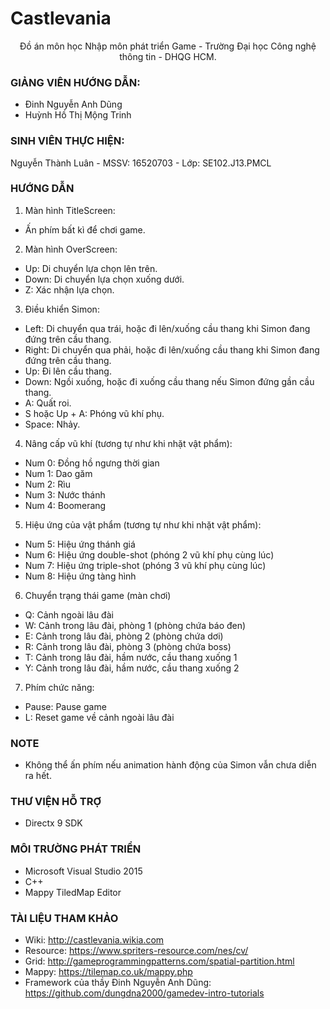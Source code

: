 # Castlevania
<p align="center">Đồ án môn học Nhập môn phát triển Game - Trường Đại học Công nghệ thông tin - DHQG HCM.</p>

### GIẢNG VIÊN HƯỚNG DẪN:
- Đinh Nguyễn Anh Dũng
- Huỳnh Hồ Thị Mộng Trinh

### SINH VIÊN THỰC HIỆN:
Nguyễn Thành Luân - MSSV: 16520703 - Lớp: SE102.J13.PMCL

### HƯỚNG DẪN
1. Màn hình TitleScreen:
- Ấn phím bất kì để chơi game.
2. Màn hình OverScreen:
- Up: Di chuyển lựa chọn lên trên.
- Down: Di chuyển lựa chọn xuống dưới.
- Z: Xác nhận lựa chọn.
3. Điều khiển Simon:
- Left: Di chuyển qua trái, hoặc đi lên/xuống cầu thang khi Simon đang đứng trên cầu thang.
- Right: Di chuyển qua phải, hoặc đi lên/xuống cầu thang khi Simon đang đứng trên cầu thang.
- Up: Đi lên cầu thang.
- Down: Ngồi xuống, hoặc đi xuống cầu thang nếu Simon đứng gần cầu thang.
- A: Quất roi.
- S hoặc Up + A: Phóng vũ khí phụ.
- Space: Nhảy.
4. Nâng cấp vũ khí (tương tự như khi nhặt vật phẩm):
- Num 0: Đồng hồ ngưng thời gian
- Num 1: Dao găm
- Num 2: Rìu
- Num 3: Nước thánh
- Num 4: Boomerang
5. Hiệu ứng của vật phẩm (tương tự như khi nhặt vật phẩm):
- Num 5: Hiệu ứng thánh giá
- Num 6: Hiệu ứng double-shot (phóng 2 vũ khí phụ cùng lúc)
- Num 7: Hiệu ứng triple-shot (phóng 3 vũ khí phụ cùng lúc)
- Num 8: Hiệu ứng tàng hình
6. Chuyển trạng thái game (màn chơi)
- Q: Cảnh ngoài lâu đài
- W: Cảnh trong lâu đài, phòng 1 (phòng chứa báo đen)
- E: Cảnh trong lâu đài, phòng 2 (phòng chứa dơi)
- R: Cảnh trong lâu đài, phòng 3 (phòng chứa boss)
- T: Cảnh trong lâu đài, hầm nước, cầu thang xuống 1
- Y: Cảnh trong lâu đài, hầm nước, cầu thang xuống 2
7. Phím chức năng:
- Pause: Pause game
- L: Reset game về cảnh ngoài lâu đài

### NOTE
- Không thể ấn phím nếu animation hành động của Simon vẫn chưa diễn ra hết.

### THƯ VIỆN HỖ TRỢ
- Directx 9 SDK

### MÔI TRƯỜNG PHÁT TRIỂN
- Microsoft Visual Studio 2015
- C++
- Mappy TiledMap Editor

### TÀI LIỆU THAM KHẢO
- Wiki: http://castlevania.wikia.com
- Resource: https://www.spriters-resource.com/nes/cv/
- Grid: http://gameprogrammingpatterns.com/spatial-partition.html
- Mappy: https://tilemap.co.uk/mappy.php
- Framework của thầy Đinh Nguyễn Anh Dũng: https://github.com/dungdna2000/gamedev-intro-tutorials
